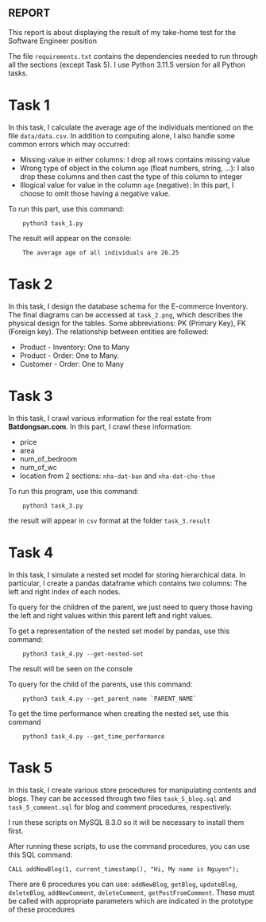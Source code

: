 ## REPORT
This report is about displaying the result of my take-home test for the Software Engineer position

The file `requirements.txt` contains the dependencies needed to run through all the sections (except Task 5). I use Python 3.11.5 version for all Python tasks.

# Task 1

In this task, I calculate the average age of the individuals mentioned on the file `data/data.csv`. In addition to computing alone, I also handle some common errors which may occurred:
- Missing value in either columns: I drop all rows contains missing value
- Wrong type of object in the column `age` (float numbers, string, ...): I also drop these columns and then cast the type of this column to integer
- Illogical value for value in the column `age` (negative): In this part, I choose to omit those having a negative value.

To run this part, use this command:
```
    python3 task_1.py 
```

The result will appear on the console:
```
    The average age of all individuals are 26.25
```

# Task 2
In this task, I design the database schema for the E-commerce Inventory. The final diagrams can be accessed at `task_2.png`, which describes the physical design for the tables. Some abbreviations: PK (Primary Key), FK (Foreign key). The relationship between entities are followed: 
- Product - Inventory: One to Many
- Product - Order: One to Many. 
- Customer - Order: One to Many

# Task 3
In this task, I crawl various information for the real estate from **Batdongsan.com**. In this part, I crawl these information: 
- price
- area
- num_of_bedroom
- num_of_wc
- location
from 2 sections: `nha-dat-ban` and `nha-dat-cho-thue`

To run this program, use this command:
```
    python3 task_3.py
```

the result will appear in `csv` format at the folder `task_3.result`

# Task 4
In this task, I simulate a nested set model for storing hierarchical data. In particular, I create a pandas dataframe which contains two columns: The left and right index of each nodes. 

To query for the children of the parent, we just need to query those having the left and right values within this parent left and right values.

To get a representation of the nested set model by pandas, use this command:
```
    python3 task_4.py --get-nested-set
```
The result will be seen on the console 

To query for the child of the parents, use this command:
```
    python3 task_4.py --get_parent_name `PARENT_NAME`
```

To get the time performance when creating the nested set, use this command
```
    python3 task_4.py --get_time_performance 
```

# Task 5
In this task, I create various store procedures for manipulating contents and blogs. They can be accessed through two files `task_5_blog.sql` and `task_5_comment.sql` for blog and comment procedures, respectively. 

I run these scripts on MySQL 8.3.0 so it will be necessary to install them first.

After running these scripts, to use the command procedures, you can use this SQL command:

```
CALL addNewBlog(1, current_timestamp(), "Hi, My name is Nguyen");
```

There are 6 procedures you can use: `addNewBlog`, `getBlog`, `updateBlog`, `deleteBlog`, `addNewComment`, `deleteComment`, `getPostFromComment`. These must be called with appropriate parameters which are indicated in the prototype of these procedures

